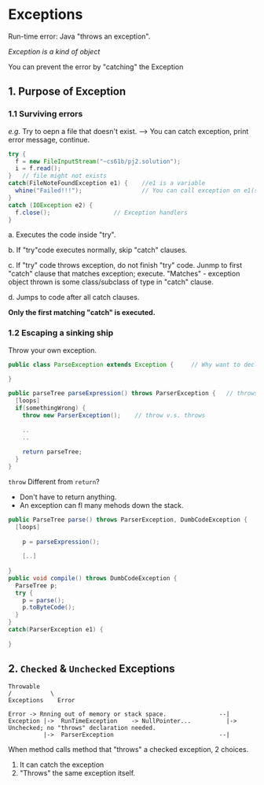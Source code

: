 # Exceptions
Run-time error: Java "throws an exception".

*Exception is a kind of object*

You can prevent the error by "catching" the Exception

## 1. Purpose of Exception
### 1.1 Surviving errors

*e.g.* Try to oepn a file that doesn't exist. --> You can catch exception, print error message, continue.
```java
try {
  f = new FileInputStream("~cs61b/pj2.solution");
  i = f.read();
}   // file might not exists
catch(FileNoteFoundException e1) {    //e1 is a variable
  whine("Failed!!!");                 // You can call exception on e1(since it's an object)
}
catch (IOException e2) {
  f.close();                  // Exception handlers
}
```

a. Executes the code inside "try".

b. If "try"code executes normally, skip "catch" clauses.

c. If "try" code throws exception, do not finish "try" code. Junmp to first "catch" clause that  matches exception; execute. 
"Matches" - exception object thrown is some class/subclass of type in "catch" clause.

d. Jumps to code after all catch clauses.

**Only the first matching "catch" is executed.**

### 1.2 Escaping a sinking ship
Throw your own exception. 
```java
public class ParseException extends Exception {     // Why want to declare a new class? Distinguishable from other type of Exceptions
  
}

public parseTree parseExpression() throws ParserException {   // throws key word!
  [loops]
  if(somethingWrong) {
    throw new ParserException();    // throw v.s. throws
    
    ..
    ..
    
    return parseTree;
  }
}
```
`throw` Different from `return`?

* Don't have to return anything.
* An exception can fl many mehods down the stack.

```java
public ParseTree parse() throws ParserException, DumbCodeException {
  [loops]
  
    p = parseExpression();
    
    [..]
    
}
public void compile() throws DumbCodeException {
  ParseTree p;
  try {
    p = parse();
    p.toByteCode();
  }
}
catch(ParserException e1) {
  
}
```

## 2. `Checked` & `Unchecked` Exceptions
```
Throwable 
/           \
Exceptions    Error

Error -> Rnning out of memory or stack space.               --|
Exception |->  RunTimeException    -> NullPointer...          |-> Unchecked; no "throws" declaration needed.
          |->  ParserException                              --|
```
When method calls method that "throws" a checked exception, 2 choices.
1. It can catch the exception
2. "Throws" the same exception itself.





